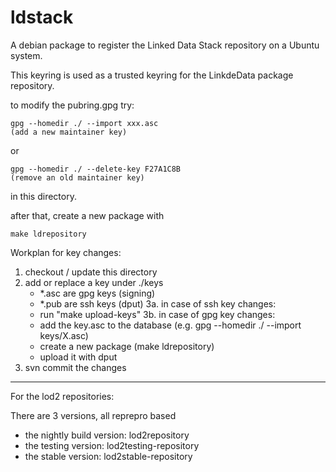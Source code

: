 ldstack
=======

A debian package to register the Linked Data Stack repository on a Ubuntu system.


This keyring is used as a trusted keyring for the LinkdeData package
repository.

to modify the pubring.gpg try:

    gpg --homedir ./ --import xxx.asc
    (add a new maintainer key)
or

    gpg --homedir ./ --delete-key F27A1C8B
    (remove an old maintainer key)
in this directory.

after that, create a new package with

    make ldrepository

Workplan for key changes:

1. checkout / update this directory
2. add or replace a key under ./keys
   - *.asc are gpg keys (signing)
   - *.pub are ssh keys (dput)
3a. in case of ssh key changes:
   - run "make upload-keys"
3b. in case of gpg key changes:
   - add the key.asc to the database (e.g. gpg --homedir ./ --import keys/X.asc)
   - create a new package (make ldrepository)
   - upload it with dput
4. svn commit the changes


-------------------------
For the lod2 repositories:

There are 3 versions, all reprepro based
* the nightly build version: lod2repository
* the testing version: lod2testing-repository
* the stable version: lod2stable-repository
